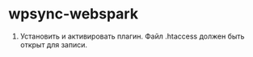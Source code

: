 # wpsync-webspark
1. Установить и активировать плагин.
Файл .htaccess должен быть открыт для записи.
